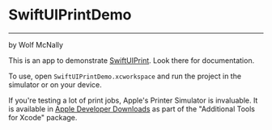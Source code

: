 # SwiftUIPrintDemo

---

by Wolf McNally

This is an app to demonstrate [SwiftUIPrint](https://github.com/wolfmcnally/SwiftUIPrint). Look there for documentation.

To use, open `SwiftUIPrintDemo.xcworkspace` and run the project in the simulator or on your device.

If you're testing a lot of print jobs, Apple's Printer Simulator is invaluable. It is available in [Apple Developer Downloads](https://developer.apple.com/download/more/) as part of the "Additional Tools for Xcode" package.
